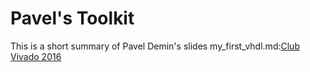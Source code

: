 # Pavel's Toolkit

This is a short summary of Pavel Demin's slides
my_first_vhdl.md:[Club Vivado 2016](https://www.xilinx.com/products/design-tools/vivado/club_vivado_2016_archives.html)
